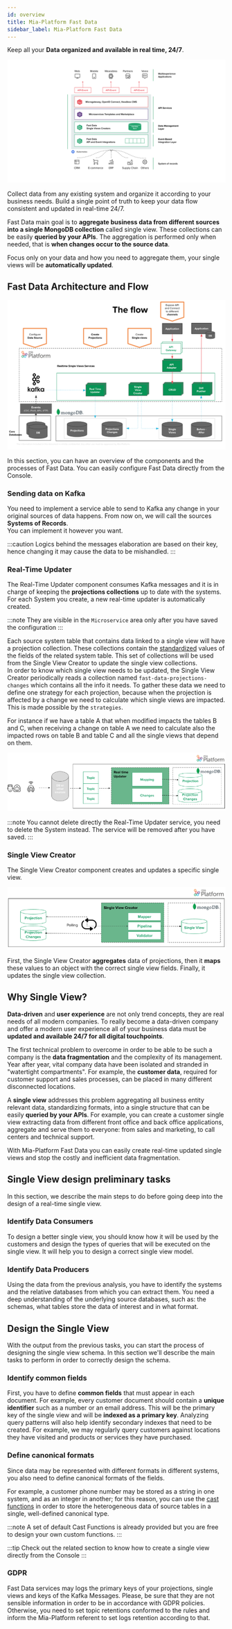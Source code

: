 ```yaml
---
id: overview
title: Mia-Platform Fast Data
sidebar_label: Mia-Platform Fast Data
---
```


Keep all your **Data organized and available in real time, 24/7**.

![fast data overview](img/fastdata-overview.png)

Collect data from any existing system and organize it according to your business needs. Build a single point of truth to keep your data flow consistent and updated in real-time 24/7.

Fast Data main goal is to **aggregate business data from different sources into a single MongoDB collection** called single view. These collections can be easily **queried by your APIs**. The aggregation is performed only when needed, that is **when changes occur to the source data**.

Focus only on your data and how you need to aggregate them, your single views will be **automatically updated**.

## Fast Data Architecture and Flow

![fast data architecture](img/fastdata-arch.png)

In this section, you can have an overview of the components and the processes of Fast Data. You can easily configure Fast Data directly from the Console.

### Sending data on Kafka

You need to implement a service able to send to Kafka any change in your original sources of data happens. From now on, we will call the sources **Systems of Records**.  
You can implement it however you want.

:::caution
Logics behind the messages elaboration are based on their key, hence changing it may cause the data to be mishandled. 
:::

### Real-Time Updater

The Real-Time Updater component consumes Kafka messages and it is in charge of keeping the **projections collections** up to date with the systems. For each System you create, a new real-time updater is automatically created.

:::note
They are visible in the `Microservice` area only after you have saved the configuration
:::

Each source system table that contains data linked to a single view will have a projection collection. These collections contain the [standardized](#define-canonical-formats) values of the fields of the related system table. This set of collections will be used from the Single View Creator to update the single view collections.  
In order to know which single view needs to be updated, the Single View Creator periodically reads a collection named `fast-data-projections-changes` which contains all the info it needs. To gather these data we need to define one strategy for each projection, because when the projection is affected by a change we need to calculate which single views are impacted. This is made possible by the `strategies`.

For instance if we have a table A that when modified impacts the tables B and C, when receiving a change on table A we need to calculate also the impacted rows on table B and table C and all the single views that depend on them.

![real-time updater schema](img/fastdata-realtimeupdater-schema-detail.png)

:::note
You cannot delete directly the Real-Time Updater service, you need to delete the System instead. The service will be removed after you have saved.
:::

### Single View Creator

The Single View Creator component creates and updates a specific single view.

![single view creator schema](img/fastdata-svc-schema-detail.png)

First, the Single View Creator **aggregates** data of projections, then it **maps** these values to an object with the correct single view fields. Finally, it updates the single view collection.

## Why Single View?

**Data-driven** and **user experience** are not only trend concepts, they are real needs of all modern companies.
To really become a data-driven company and offer a modern user experience all of your business data must be **updated and available 24/7 for all digital touchpoints**.

The first technical problem to overcome in order to be able to be such a company is the **data fragmentation** and the complexity of its management.
Year after year, vital company data have been isolated and stranded in "watertight compartments". For example, the **customer data**, required for customer support and sales processes, can be placed in many different disconnected locations.

A **single view** addresses this problem aggregating all business entity relevant data, standardizing formats, into a single structure that can be easily **queried by your APIs**. For example, you can create a customer single view extracting data from different front office and back office applications, aggregate and serve them to everyone: from sales and marketing, to call centers and technical support.

With Mia-Platform Fast Data you can easily create real-time updated single views and stop the costly and inefficient data fragmentation.

## Single View design preliminary tasks

In this section, we describe the main steps to do before going deep into the design of a real-time single view.

### Identify Data Consumers

To design a better single view, you should know how it will be used by the customers and design the types of queries that will be executed on the single view. It will help you to design a correct single view model.

### Identify Data Producers

Using the data from the previous analysis, you have to identify the systems and the relative databases from which you can extract them.
You need a deep understanding of the underlying source databases, such as: the schemas, what tables store the data of interest and in what format.

## Design the Single View

With the output from the previous tasks, you can start the process of designing the single view schema.
In this section we'll describe the main tasks to perform in order to correctly design the schema.

### Identify common fields

First, you have to define **common fields** that must appear in each document.
For example, every customer document should contain a **unique identifier** such as a number or an email address. This will be the primary key of the single view and will be **indexed as a primary key**. Analyzing query patterns will also help identify secondary indexes that need to be created. For example, we may regularly query customers against locations they have visited and products or services they have purchased.

### Define canonical formats

Since data may be represented with different formats in different systems, you also need to define canonical formats of the fields.

For example, a customer phone number may be stored as a string in one system, and as an integer in another; for this reason, you can use the [cast functions](cast_functions) in order to store the heterogeneous data of source tables in a single, well-defined canonical type.

:::note
A set of default Cast Functions is already provided but you are free to design your own custom functions.
:::

:::tip
Check out the related section to know how to create a single view directly from the Console
:::

### GDPR

Fast Data services may logs the primary keys of your projections, single views and keys of the Kafka Messages. Please, be sure that they are not sensible information in order to be in accordance with GDPR policies. Otherwise, you need to set topic retentions conformed to the rules and inform the Mia-Platform referent to set logs retention according to that.
